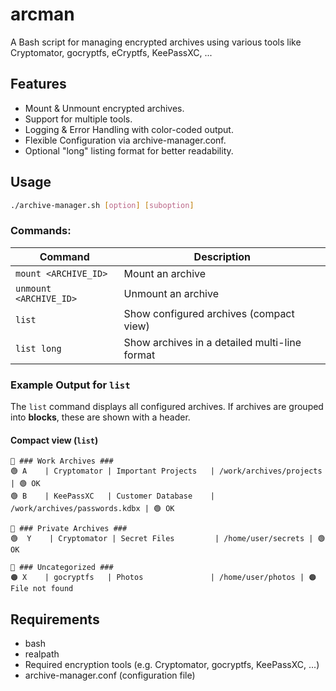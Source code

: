 # arcman
A Bash script for managing encrypted archives using various tools like Cryptomator, gocryptfs, eCryptfs, KeePassXC, ...  

## Features
- Mount & Unmount encrypted archives.
- Support for multiple tools.
- Logging & Error Handling with color-coded output.
- Flexible Configuration via archive-manager.conf.
- Optional "long" listing format for better readability.

## Usage
```bash
./archive-manager.sh [option] [suboption]
```

### Commands:
| Command              | Description                                   |
|----------------------|-----------------------------------------------|
| `mount <ARCHIVE_ID>`   | Mount an archive                           |
| `unmount <ARCHIVE_ID>` | Unmount an archive                         |
| `list`                 | Show configured archives (compact view)    |
| `list long`            | Show archives in a detailed multi-line format |

### Example Output for `list`
The `list` command displays all configured archives. If archives are grouped into **blocks**, these are shown with a header.

#### **Compact view (`list`)**
```
🔵 ### Work Archives ###
🟢 A    | Cryptomator | Important Projects   | /work/archives/projects | 🟢 OK
🟢 B    | KeePassXC   | Customer Database    | /work/archives/passwords.kdbx | 🟢 OK

🔵 ### Private Archives ###
🟢  Y    | Cryptomator | Secret Files         | /home/user/secrets | 🟢 OK 

🔵 ### Uncategorized ###
🟠 X    | gocryptfs   | Photos               | /home/user/photos | 🟠 File not found
```

## Requirements
- bash
- realpath
- Required encryption tools (e.g. Cryptomator, gocryptfs, KeePassXC, ...)
- archive-manager.conf (configuration file)

